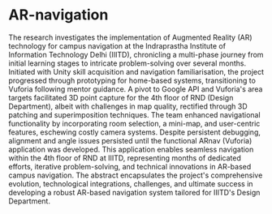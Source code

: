 # AR-navigation
The research investigates the implementation of Augmented Reality (AR) technology for campus
navigation at the Indraprastha Institute of Information Technology Delhi (IIITD), chronicling a
multi-phase journey from initial learning stages to intricate problem-solving over several months.
Initiated with Unity skill acquisition and navigation familiarisation, the project progressed through
prototyping for home-based systems, transitioning to Vuforia following mentor guidance. A pivot to
Google API and Vuforia's area targets facilitated 3D point capture for the 4th floor of RND (Design
Department), albeit with challenges in map quality, rectified through 3D patching and
superimposition techniques.
The team enhanced navigational functionality by incorporating room selection, a mini-map, and
user-centric features, eschewing costly camera systems. Despite persistent debugging, alignment
and angle issues persisted until the functional ARnav (Vuforia) application was developed. This
application enables seamless navigation within the 4th floor of RND at IIITD, representing months
of dedicated efforts, iterative problem-solving, and technical innovations in AR-based campus
navigation. The abstract encapsulates the project's comprehensive evolution, technological
integrations, challenges, and ultimate success in developing a robust AR-based navigation system
tailored for IIITD's Design Department.
